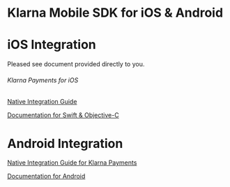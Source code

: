 # Klarna Mobile SDK for iOS & Android

# iOS Integration 

Pleased see document provided directly to you.

###### Klarna Payments for iOS
[Native Integration Guide ](https://github.com/klarna/klarna-mobile-sdk/blob/master/KlarnaPaymentsiOS.md)

[Documentation for Swift & Objective-C](https://htmlpreview.github.io/?https://github.com/klarna/klarna-mobile-sdk/blob/master/docs/ios/index.html)


# Android Integration 

[Native Integration Guide for Klarna Payments](https://github.com/klarna/klarna-mobile-sdk/blob/master/KlarnaPaymentsAndroid.md)

[Documentation for Android](https://htmlpreview.github.io/?https://github.com/klarna/klarna-mobile-sdk/blob/master/docs/android/klarna-mobile-sdk/index.html)
